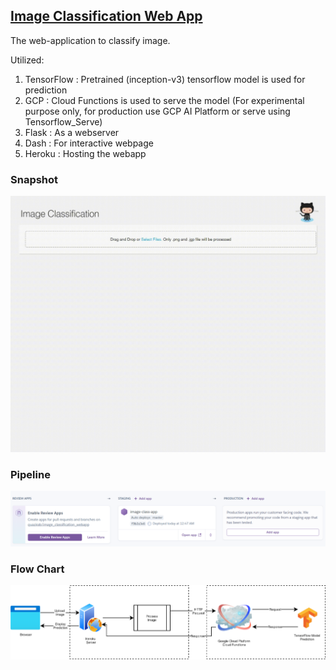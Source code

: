 
## [Image Classification Web App](https://image-class-app.herokuapp.com/)

The web-application to classify image. 

Utilized:
1. TensorFlow : Pretrained (inception-v3) tensorflow model is used for prediction
1. GCP : Cloud Functions is used to serve the model (For experimental purpose only, for production use GCP AI Platform or serve using Tensorflow_Serve)
1. Flask : As a webserver
1. Dash : For interactive webpage
1. Heroku : Hosting the webapp

### Snapshot
![snapshot1](snapshot/snap1.gif?raw=true "Snapshot 1")

### Pipeline
![pipeline](snapshot/pipeline1.PNG?raw=true "Heroku Pipeline")

### Flow Chart
![Flow Chart](snapshot/flow_chart.PNG?raw=true "Request Flow Chart")

